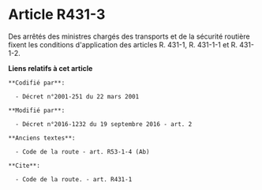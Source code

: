 # Article R431-3

Des arrêtés des ministres chargés des transports et de la sécurité routière fixent les conditions d'application des articles
R. 431-1, R. 431-1-1 et R. 431-1-2.

**Liens relatifs à cet article**

	**Codifié par**:

	  - Décret n°2001-251 du 22 mars 2001

	**Modifié par**:

	  - Décret n°2016-1232 du 19 septembre 2016 - art. 2

	**Anciens textes**:

	  - Code de la route - art. R53-1-4 (Ab)

	**Cite**:

	  - Code de la route. - art. R431-1
